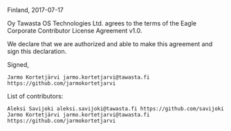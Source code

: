 Finland, 2017-07-17

Oy Tawasta OS Technologies Ltd. agrees to the terms of the Eagle Corporate Contributor License Agreement v1.0.

We declare that we are authorized and able to make this agreement and sign this declaration.

Signed,

    Jarmo Kortetjärvi jarmo.kortetjarvi@tawasta.fi https://github.com/jarmokortetjarvi

List of contributors:

    Aleksi Savijoki aleksi.savijoki@tawasta.fi https://github.com/savijoki
    Jarmo Kortetjärvi jarmo.kortetjarvi@tawasta.fi https://github.com/jarmokortetjarvi
